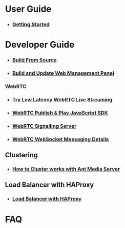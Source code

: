 # User Guide
   * ### [Getting Started](https://github.com/ant-media/Ant-Media-Server/wiki/02_a_Getting-Started)

# Developer Guide
   * ### [Build From Source](https://github.com/ant-media/Ant-Media-Server/wiki/02_a_Getting-Started#build-from-source)
   * ### [Build and Update Web Management Panel](https://github.com/ant-media/Ant-Media-Server/wiki/02_b_DevGuide---Build-and-Update-Management-Web-Panel)
### WebRTC
   * ### [Try Low Latency WebRTC Live Streaming](https://github.com/ant-media/Ant-Media-Server/wiki/06_a_Try-Low-Latency-WebRTC-Live-Streaming)
   * ### [WebRTC Publish & Play JavaScript SDK](https://github.com/ant-media/Ant-Media-Server/wiki/06_b_WebRTC-Publish-&-Play-JavaScript-SDK)
   * ### [WebRTC Signalling Server](https://github.com/ant-media/Ant-Media-Server/wiki/06_c_WebRTC-Signalling-Server)
   * ### [WebRTC WebSocket Messaging Details](https://github.com/ant-media/Ant-Media-Server/wiki/06_d_WebRTC-WebSocket-Messaging-Details)
## Clustering
* ### [How to Cluster works with Ant Media Server](https://github.com/ant-media/Ant-Media-Server/wiki/07_Clustering)
## Load Balancer with HAProxy
* ### [Load Balancer with HAProxy](https://github.com/ant-media/Ant-Media-Server/wiki/08_Load-Balancer-with-HAProxy)

# FAQ